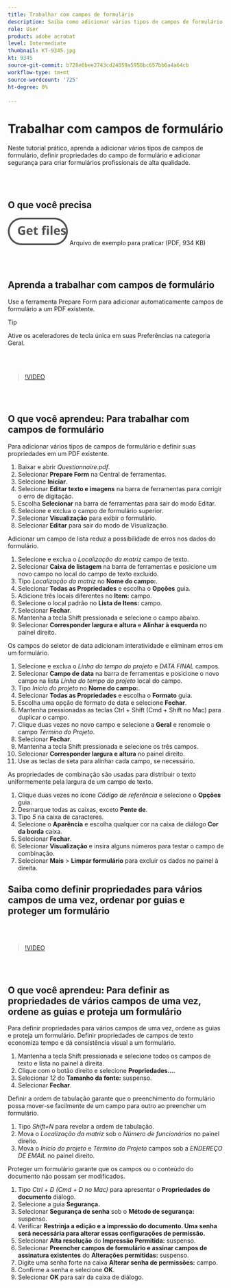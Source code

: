 ```yaml
---
title: Trabalhar com campos de formulário
description: Saiba como adicionar vários tipos de campos de formulário, definir propriedades de campos de formulário e adicionar segurança para criar formulários profissionais de alta qualidade
role: User
product: adobe acrobat
level: Intermediate
thumbnail: KT-9345.jpg
kt: 9345
source-git-commit: b728e0bee2743cd24059a5958bc657bb6a4a64cb
workflow-type: tm+mt
source-wordcount: '725'
ht-degree: 0%

---
```


# Trabalhar com campos de formulário

Neste tutorial prático, aprenda a adicionar vários tipos de campos de formulário, definir propriedades do campo de formulário e adicionar segurança para criar formulários profissionais de alta qualidade.

<br> 

## O que você precisa

[![Obter arquivo](../assets/Getfiles.svg)](../assets/Questionnaire.pdf)
Arquivo de exemplo para praticar (PDF, 934 KB)

<br> 

## Aprenda a trabalhar com campos de formulário

Use a ferramenta Prepare Form para adicionar automaticamente campos de formulário a um PDF existente.

>[!TIP]
>
>Ative os aceleradores de tecla única em suas Preferências na categoria Geral.

<br> 

>[!VIDEO](https://video.tv.adobe.com/v/340084?hidetitle=true)

<br> 

## O que você aprendeu: Para trabalhar com campos de formulário

Para adicionar vários tipos de campos de formulário e definir suas propriedades em um PDF existente.

1. Baixar e abrir *Questionnaire.pdf*.
1. Selecionar **Prepare Form** na Central de ferramentas.
1. Selecione **Iniciar**.
1. Selecionar **Editar texto e imagens** na barra de ferramentas para corrigir o erro de digitação.
1. Escolha **Selecionar** na barra de ferramentas para sair do modo Editar.
1. Selecione e exclua o campo de formulário superior.
1. Selecionar **Visualização** para exibir o formulário.
1. Selecionar **Editar** para sair do modo de Visualização.

Adicionar um campo de lista reduz a possibilidade de erros nos dados do formulário.

1. Selecione e exclua o *Localização da matriz* campo de texto.
1. Selecionar **Caixa de listagem** na barra de ferramentas e posicione um novo campo no local do campo de texto excluído.
1. Tipo *Localização da matriz* no **Nome do campo:**.
1. Selecionar **Todas as Propriedades** e escolha o **Opções** guia.
1. Adicione três locais diferentes no **Item:** campo.
1. Selecione o local padrão no **Lista de Itens:** campo.
1. Selecionar **Fechar**.
1. Mantenha a tecla Shift pressionada e selecione o campo abaixo.
1. Selecionar **Corresponder largura e altura** e **Alinhar à esquerda** no painel direito.

Os campos do seletor de data adicionam interatividade e eliminam erros em um formulário.

1. Selecione e exclua o *Linha do tempo do projeto* e *DATA FINAL* campos.
1. Selecionar **Campo de data** na barra de ferramentas e posicione o novo campo na lista *Linha do tempo do projeto* local do campo.
1. Tipo *Início do projeto* no **Nome do campo:**.
1. Selecionar **Todas as Propriedades** e escolha o **Formato** guia.
1. Escolha uma opção de formato de data e selecione **Fechar**.
1. Mantenha pressionadas as teclas Ctrl + Shift (Cmd + Shift no Mac) para duplicar o campo.
1. Clique duas vezes no novo campo e selecione a **Geral** e renomeie o campo *Término do Projeto*.
1. Selecionar **Fechar**.
1. Mantenha a tecla Shift pressionada e selecione os três campos.
1. Selecionar **Corresponder largura e altura** no painel direito.
1. Use as teclas de seta para alinhar cada campo, se necessário.

As propriedades de combinação são usadas para distribuir o texto uniformemente pela largura de um campo de texto.

1. Clique duas vezes no ícone *Código de referência* e selecione o **Opções** guia.
1. Desmarque todas as caixas, exceto **Pente de**.
1. Tipo *5* na caixa de caracteres.
1. Selecione o **Aparência** e escolha qualquer cor na caixa de diálogo **Cor da borda** caixa.
1. Selecionar **Fechar**.
1. Selecionar **Visualização** e insira alguns números para testar o campo de combinação.
1. Selecionar **Mais** > **Limpar formulário** para excluir os dados no painel à direita.

## Saiba como definir propriedades para vários campos de uma vez, ordenar por guias e proteger um formulário

<br> 

>[!VIDEO](https://video.tv.adobe.com/v/340096?hidetitle=true)

<br> 

## O que você aprendeu: Para definir as propriedades de vários campos de uma vez, ordene as guias e proteja um formulário

Para definir propriedades para vários campos de uma vez, ordene as guias e proteja um formulário. Definir propriedades de campos de texto economiza tempo e dá consistência visual a um formulário.

1. Mantenha a tecla Shift pressionada e selecione todos os campos de texto e lista no painel à direita.
1. Clique com o botão direito e selecione **Propriedades...**.
1. Selecionar *12* do **Tamanho da fonte:** suspenso.
1. Selecionar **Fechar**.

Definir a ordem de tabulação garante que o preenchimento do formulário possa mover-se facilmente de um campo para outro ao preencher um formulário.

1. Tipo *Shift+N* para revelar a ordem de tabulação.
1. Mova o *Localização da matriz* sob o *Número de funcionários* no painel direito.
1. Mova o *Início do projeto* e *Término do Projeto* campos sob a *ENDEREÇO DE EMAIL* no painel direito.

Proteger um formulário garante que os campos ou o conteúdo do documento não possam ser modificados.

1. Tipo *Ctrl + D (Cmd + D no Mac)* para apresentar o **Propriedades do documento** diálogo.
1. Selecione a guia **Segurança.**
1. Selecionar **Segurança de senha** sob o **Método de segurança:** suspenso.
1. Verificar **Restrinja a edição e a impressão do documento. Uma senha será necessária para alterar essas configurações de permissão.**
1. Selecionar **Alta resolução** do **Impressão Permitida:** suspenso.
1. Selecionar **Preencher campos de formulário e assinar campos de assinatura existentes** do **Alterações permitidas:** suspenso.
1. Digite uma senha forte na caixa **Alterar senha de permissões:** campo.
1. Confirme a senha e selecione **OK**.
1. Selecionar **OK** para sair da caixa de diálogo.